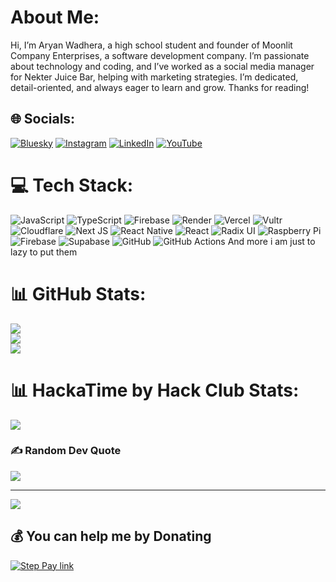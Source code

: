# About Me:
Hi, I’m Aryan Wadhera, a high school student and founder of Moonlit Company Enterprises, a software development company. I’m passionate about technology and coding, and I’ve worked as a social media manager for Nekter Juice Bar, helping with marketing strategies. I’m dedicated, detail-oriented, and always eager to learn and grow. Thanks for reading!<br>


## 🌐 Socials:
[![Bluesky](https://img.shields.io/badge/bluesky-0285FF?style=for-the-badge&logo=bluesky&logoColor=%23FFFFFF)](https://bsky.app/profile/aryanwadhera.tech) [![Instagram](https://img.shields.io/badge/Instagram-%23E4405F.svg?logo=Instagram&logoColor=white)](https://instagram.com/Aryanwadhera_) [![LinkedIn](https://img.shields.io/badge/LinkedIn-%230077B5.svg?logo=linkedin&logoColor=white)](https://linkedin.com/in/Aryanwadhera) [![YouTube](https://img.shields.io/badge/YouTube-%23FF0000.svg?logo=YouTube&logoColor=white)](https://youtube.com/@@aryanwadhera) 

# 💻 Tech Stack:
![JavaScript](https://img.shields.io/badge/javascript-%23323330.svg?style=flat&logo=javascript&logoColor=%23F7DF1E) ![TypeScript](https://img.shields.io/badge/typescript-%23007ACC.svg?style=flat&logo=typescript&logoColor=white) ![Firebase](https://img.shields.io/badge/firebase-%23039BE5.svg?style=flat&logo=firebase) ![Render](https://img.shields.io/badge/Render-%46E3B7.svg?style=flat&logo=render&logoColor=white) ![Vercel](https://img.shields.io/badge/vercel-%23000000.svg?style=flat&logo=vercel&logoColor=white) ![Vultr](https://img.shields.io/badge/Vultr-007BFC.svg?style=flat&logo=vultr) ![Cloudflare](https://img.shields.io/badge/Cloudflare-F38020?style=flat&logo=Cloudflare&logoColor=white) ![Next JS](https://img.shields.io/badge/Next-black?style=flat&logo=next.js&logoColor=white) ![React Native](https://img.shields.io/badge/react_native-%2320232a.svg?style=flat&logo=react&logoColor=%2361DAFB) ![React](https://img.shields.io/badge/react-%2320232a.svg?style=flat&logo=react&logoColor=%2361DAFB) ![Radix UI](https://img.shields.io/badge/radix%20ui-161618.svg?style=flat&logo=radix-ui&logoColor=white) ![Raspberry Pi](https://img.shields.io/badge/-Raspberry_Pi-C51A4A?style=flat&logo=Raspberry-Pi) ![Firebase](https://img.shields.io/badge/firebase-a08021?style=flat&logo=firebase&logoColor=ffcd34) ![Supabase](https://img.shields.io/badge/Supabase-3ECF8E?style=flat&logo=supabase&logoColor=white) ![GitHub](https://img.shields.io/badge/github-%23121011.svg?style=flat&logo=github&logoColor=white) ![GitHub Actions](https://img.shields.io/badge/github%20actions-%232671E5.svg?style=flat&logo=githubactions&logoColor=white)
And more i am just to lazy to put them
# 📊 GitHub Stats:
![](https://github-readme-stats.vercel.app/api?username=Aryanwadhera&theme=dark&hide_border=true&include_all_commits=false&count_private=true)<br/>
![](https://nirzak-streak-stats.vercel.app/?user=Aryanwadhera&theme=dark&hide_border=true)<br/>
![](https://github-readme-stats.vercel.app/api/top-langs/?username=Aryanwadhera&theme=dark&hide_border=true&include_all_commits=false&count_private=true&layout=compact)

# 📊 HackaTime by Hack Club Stats:
![](https://github-readme-stats.hackclub.dev/api/wakatime?username=211&api_domain=hackatime.hackclub.com&theme=darcula&custom_title=Hackatime+Stats&layout=compact&cache_seconds=0&langs_count=8)<br/>


### ✍️ Random Dev Quote
![](https://quotes-github-readme.vercel.app/api?type=horizontal&theme=dark)

---
[![](https://visitcount.itsvg.in/api?id=Aryanwadhera&icon=0&color=1)](https://visitcount.itsvg.in)

  ## 💰 You can help me by Donating
  [![Step Pay link](https://img.shields.io/badge/Step%20Pay-2986cc?style=for-the-badge&logo=step&logoColor=black)](https://step.com/$/aryanwadhera) 

